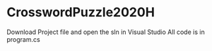 # CrosswordPuzzle2020H
Download Project file and open the sln in Visual Studio
All code is in program.cs
